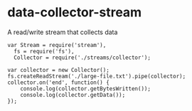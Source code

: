 data-collector-stream
=====================

A read/write stream that collects data

```
var Stream = require('stream'),
  fs = require('fs'),
  Collector = require('./streams/collector');

var collector = new Collector();
fs.createReadStream('./large-file.txt').pipe(collector);
collector.on('end', function() {
    console.log(collector.getBytesWritten());
    console.log(collector.getData());
});
```
